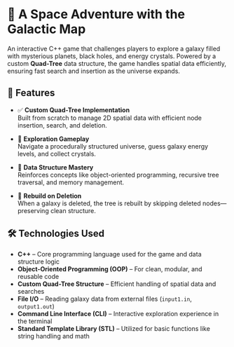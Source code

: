 # 🌌 A Space Adventure with the Galactic Map

An interactive C++ game that challenges players to explore a galaxy filled with mysterious planets, black holes, and energy crystals. Powered by a custom **Quad-Tree** data structure, the game handles spatial data efficiently, ensuring fast search and insertion as the universe expands.

## 🚀 Features

- ✅ **Custom Quad-Tree Implementation**  
  Built from scratch to manage 2D spatial data with efficient node insertion, search, and deletion.

- 🌠 **Exploration Gameplay**  
  Navigate a procedurally structured universe, guess galaxy energy levels, and collect crystals.

- 🧠 **Data Structure Mastery**  
  Reinforces concepts like object-oriented programming, recursive tree traversal, and memory management.

- 🎯 **Rebuild on Deletion**  
  When a galaxy is deleted, the tree is rebuilt by skipping deleted nodes—preserving clean structure.

## 🛠️ Technologies Used

- **C++** – Core programming language used for the game and data structure logic  
- **Object-Oriented Programming (OOP)** – For clean, modular, and reusable code  
- **Custom Quad-Tree Structure** – Efficient handling of spatial data and searches  
- **File I/O** – Reading galaxy data from external files (`input1.in`, `output1.out`)  
- **Command Line Interface (CLI)** – Interactive exploration experience in the terminal  
- **Standard Template Library (STL)** – Utilized for basic functions like string handling and math
